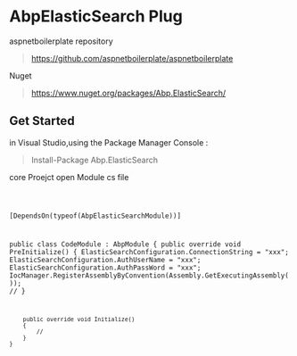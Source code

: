 # AbpElasticSearch Plug
aspnetboilerplate repository
> https://github.com/aspnetboilerplate/aspnetboilerplate

Nuget
> https://www.nuget.org/packages/Abp.ElasticSearch/


## Get Started 
in Visual Studio,using the Package Manager Console :
> Install-Package Abp.ElasticSearch

core Proejct open Module cs file

<code>


  [DependsOn(typeof(AbpElasticSearchModule))]
  
  
   public class CodeModule : AbpModule
    {
        public override void PreInitialize()
        {
            ElasticSearchConfiguration.ConnectionString = "xxx";
            ElasticSearchConfiguration.AuthUserName = "xxx";
            ElasticSearchConfiguration.AuthPassWord = "xxx";
            IocManager.RegisterAssemblyByConvention(Assembly.GetExecutingAssembly());
            //
        }

        public override void Initialize()
        {
            // 
        }
    }
</code>
